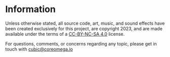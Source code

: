 Information
===========

Unless otherwise stated, all source code, art, music, and sound effects have been created exclusively for this project, are copyright 2023, and are made available under the terms of a [CC-BY-NC-SA 4.0](https://creativecommons.org/licenses/by-nc-sa/4.0/) license.

For questions, comments, or concerns regarding any topic, please get in touch with cubic@coreomega.io
